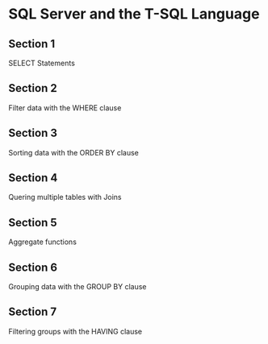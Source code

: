 # SQL Server and the T-SQL Language
## Section 1
SELECT Statements
## Section 2
Filter data with the WHERE clause
## Section 3
Sorting data with the ORDER BY clause
## Section 4
Quering multiple tables with Joins
## Section 5
Aggregate functions
## Section 6
Grouping data with the GROUP BY clause
## Section 7
Filtering groups with the HAVING clause